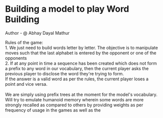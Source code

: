 # Building a model to play Word Building 

Author - @ Abhay Dayal Mathur

Rules of the game:</br>
    1. We just need to build words letter by letter. The objective is to manipulate moves such that the 
    last alphabet is entered by the opponent or one of the opponents</br>
    2. If at any point in time a sequence has been created which does not form a prefix to any word in our
    vocabulary, then the current player asks the previous player to disclose the word they're trying to form.</br>
    If the answer is a valid word as per the rules, the current player loses a point and vice versa.
</br></br>
We are simply using prefix trees at the moment for the model's vocabulary. Will try to emulate
humanoid memory wherein some words are more strongly recalled as compared to others by providing weights
as per frequency of usage in the games as well as the 
